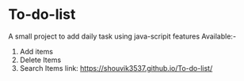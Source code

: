# To-do-list
A small project to add daily task using java-scripit
features Available:-
1. Add items
2. Delete Items
3. Search Items
link: https://shouvik3537.github.io/To-do-list/
